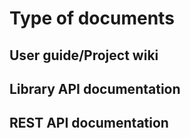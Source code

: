 # __Type of documents__

## __User guide/Project wiki__

## __Library API documentation__

## __REST API documentation__

